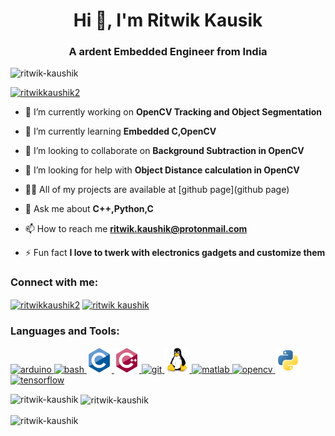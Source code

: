 <h1 align="center">Hi 👋, I'm Ritwik Kausik</h1>
<h3 align="center">A ardent Embedded Engineer from India</h3>

<p align="left"> <img src="https://komarev.com/ghpvc/?username=ritwik-kaushik&label=Profile%20views&color=0e75b6&style=flat" alt="ritwik-kaushik" /> </p>

<p align="left"> <a href="https://twitter.com/ritwikkaushik2" target="blank"><img src="https://img.shields.io/twitter/follow/ritwikkaushik2?logo=twitter&style=for-the-badge" alt="ritwikkaushik2" /></a> </p>

- 🔭 I’m currently working on **OpenCV Tracking and Object Segmentation**

- 🌱 I’m currently learning **Embedded C,OpenCV**

- 👯 I’m looking to collaborate on **Background Subtraction in OpenCV**

- 🤝 I’m looking for help with **Object Distance calculation in OpenCV**

- 👨‍💻 All of my projects are available at [github page](github page)

- 💬 Ask me about **C++,Python,C**

- 📫 How to reach me **ritwik.kaushik@protonmail.com**

- ⚡ Fun fact **I love to twerk with electronics gadgets and customize them**

<h3 align="left">Connect with me:</h3>
<p align="left">
<a href="https://twitter.com/ritwikkaushik2" target="blank"><img align="center" src="https://raw.githubusercontent.com/rahuldkjain/github-profile-readme-generator/master/src/images/icons/Social/twitter.svg" alt="ritwikkaushik2" height="30" width="40" /></a>
<a href="https://linkedin.com/in/ritwik kaushik" target="blank"><img align="center" src="https://raw.githubusercontent.com/rahuldkjain/github-profile-readme-generator/master/src/images/icons/Social/linked-in-alt.svg" alt="ritwik kaushik" height="30" width="40" /></a>
</p>

<h3 align="left">Languages and Tools:</h3>
<p align="left"> <a href="https://www.arduino.cc/" target="_blank" rel="noreferrer"> <img src="https://cdn.worldvectorlogo.com/logos/arduino-1.svg" alt="arduino" width="40" height="40"/> </a> <a href="https://www.gnu.org/software/bash/" target="_blank" rel="noreferrer"> <img src="https://www.vectorlogo.zone/logos/gnu_bash/gnu_bash-icon.svg" alt="bash" width="40" height="40"/> </a> <a href="https://www.cprogramming.com/" target="_blank" rel="noreferrer"> <img src="https://raw.githubusercontent.com/devicons/devicon/master/icons/c/c-original.svg" alt="c" width="40" height="40"/> </a> <a href="https://www.w3schools.com/cpp/" target="_blank" rel="noreferrer"> <img src="https://raw.githubusercontent.com/devicons/devicon/master/icons/cplusplus/cplusplus-original.svg" alt="cplusplus" width="40" height="40"/> </a> <a href="https://git-scm.com/" target="_blank" rel="noreferrer"> <img src="https://www.vectorlogo.zone/logos/git-scm/git-scm-icon.svg" alt="git" width="40" height="40"/> </a> <a href="https://www.linux.org/" target="_blank" rel="noreferrer"> <img src="https://raw.githubusercontent.com/devicons/devicon/master/icons/linux/linux-original.svg" alt="linux" width="40" height="40"/> </a> <a href="https://www.mathworks.com/" target="_blank" rel="noreferrer"> <img src="https://upload.wikimedia.org/wikipedia/commons/2/21/Matlab_Logo.png" alt="matlab" width="40" height="40"/> </a> <a href="https://opencv.org/" target="_blank" rel="noreferrer"> <img src="https://www.vectorlogo.zone/logos/opencv/opencv-icon.svg" alt="opencv" width="40" height="40"/> </a> <a href="https://www.python.org" target="_blank" rel="noreferrer"> <img src="https://raw.githubusercontent.com/devicons/devicon/master/icons/python/python-original.svg" alt="python" width="40" height="40"/> </a> <a href="https://www.tensorflow.org" target="_blank" rel="noreferrer"> <img src="https://www.vectorlogo.zone/logos/tensorflow/tensorflow-icon.svg" alt="tensorflow" width="40" height="40"/> </a> </p>

<p><img align="left" src="https://github-readme-stats.vercel.app/api/top-langs?username=ritwik-kaushik&show_icons=true&locale=en&layout=compact" alt="ritwik-kaushik" /></p>

<p>&nbsp;<img align="center" src="https://github-readme-stats.vercel.app/api?username=ritwik-kaushik&show_icons=true&locale=en" alt="ritwik-kaushik" /></p>

<p><img align="center" src="https://github-readme-streak-stats.herokuapp.com/?user=ritwik-kaushik&" alt="ritwik-kaushik" /></p>
